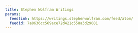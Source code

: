 ```yaml
---
title: Stephen Wolfram Writings
params:
  feedlink: https://writings.stephenwolfram.com/feed/atom/
  feedid: 7a0636cc569ace72d421c558a3d29081
---
```

